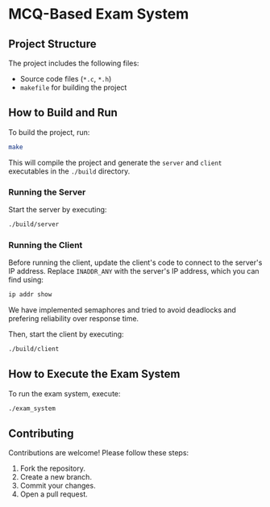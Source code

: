 # MCQ-Based Exam System

## Project Structure

The project includes the following files:

- Source code files (`*.c`, `*.h`)
- `makefile` for building the project

## How to Build and Run

To build the project, run:

```bash
make
```

This will compile the project and generate the `server` and `client` executables in the `./build` directory.

### Running the Server

Start the server by executing:

```bash
./build/server
```

### Running the Client

Before running the client, update the client's code to connect to the server's IP address. Replace `INADDR_ANY` with the server's IP address, which you can find using:

```bash
ip addr show
```
We have implemented semaphores and tried to avoid deadlocks and prefering reliability over response time.

Then, start the client by executing:

```bash
./build/client
```

## How to Execute the Exam System

To run the exam system, execute:

```bash
./exam_system
```

## Contributing

Contributions are welcome! Please follow these steps:

1. Fork the repository.
2. Create a new branch.
3. Commit your changes.
4. Open a pull request.

